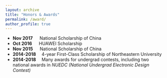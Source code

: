 ```yaml
---
layout: archive
title: "Honors & Awards"
permalink: /award/
author_profile: true
---
```


* **Nov 2017** &emsp; National Scholarship of China
* **Oct 2016** &emsp; HUAWEI Scholarship
* **Nov 2015** &emsp; National Scholarship of China
* **2014-2018**&emsp; 4-year First-Class Scholarship of Northeastern University
* **2014-2018**&emsp; Many awards for undergrad contests, including two national awards in _NUEDC (National Undergrad Electronic Design Contest)_